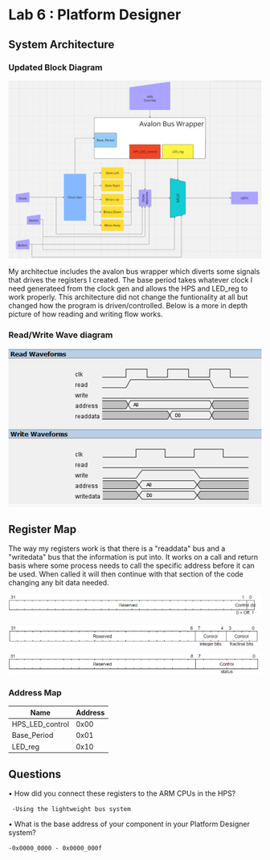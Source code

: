 # Lab 6 : Platform Designer

## System Architecture

### Updated Block Diagram
<BD><img src="assets/Screenies/Lab6_BD.png">

My architectue includes the avalon bus wrapper which diverts some signals that drives the registers
I created. The base period takes whatever clock I need generateed from the clock gen and allows the
HPS and LED_reg to work properly. This architecture did not change the funtionality at all but changed
how the program is driven/controlled. Below is a more in depth picture of how reading and writing flow works.

### Read/Write Wave diagram
<WR><img src="assets/Screenies/Lab6_PD_WR.png">

## Register Map
The way my registers work is that there is a "readdata" bus and a "writedata" bus that the information
is put into. It works on a call and return basis where some process needs to call the 
specific address before it can be used. When called it will then continue with that section of the code changing 
any bit data needed.

<WDHPS><img src="assets/Screenies/WaveDom_HPS.png">

<WDBase><img src="assets/Screenies/WaveDrom_Base.png">

<WDLED><img src="assets/Screenies/WaveDrom_LED_reg.png">



### Address Map
|       Name      | Address |
| --------------- | ------- |
| HPS_LED_control | 0x00    |
| Base_Period     |   0x01  |
|     LED_reg     | 0x10    |


## Questions

• How did you connect these registers to the ARM CPUs in the HPS?

     -Using the lightweight bus system

• What is the base address of your component in your Platform Designer system?

    -0x0000_0000 - 0x0000_000f